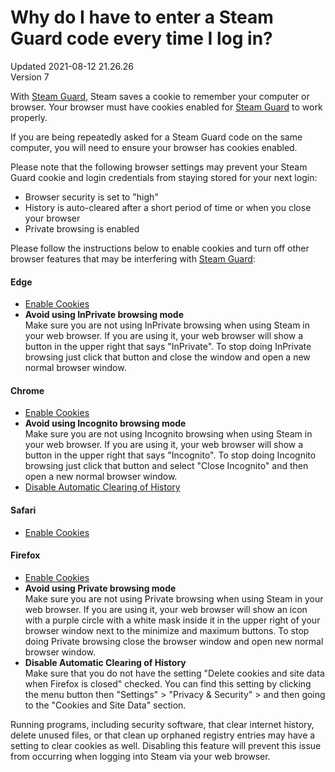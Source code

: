 # Why do I have to enter a Steam Guard code every time I log in?
Updated 2021-08-12 21.26.26  
Version 7  

With [Steam Guard](https://help.steampowered.com/en/faqs/view/06B0-26E6-2CF8-254C), Steam saves a cookie to remember your computer or browser. Your browser must have cookies enabled for [Steam Guard](https://help.steampowered.com/en/faqs/view/06B0-26E6-2CF8-254C) to work properly.  
  
If you are being repeatedly asked for a Steam Guard code on the same computer, you will need to ensure your browser has cookies enabled.  
  
Please note that the following browser settings may prevent your Steam Guard cookie and login credentials from staying stored for your next login:  
* Browser security is set to "high"
* History is auto-cleared after a short period of time or when you close your browser
* Private browsing is enabled
  
Please follow the instructions below to enable cookies and turn off other browser features that may be interfering with [Steam Guard](https://help.steampowered.com/en/faqs/view/06B0-26E6-2CF8-254C):  
  
#### Edge
* [Enable Cookies](https://support.microsoft.com/en-us/search?query=enable%20cookies%20in%20edge)
* **Avoid using InPrivate browsing mode**  
Make sure you are not using InPrivate browsing when using Steam in your web browser. If you are using it, your web browser will show a button in the upper right that says "InPrivate". To stop doing InPrivate browsing just click that button and close the window and open a new normal browser window.
    
#### ​Chrome
* [Enable Cookies](https://support.google.com/accounts/answer/61416)
* **Avoid using Incognito browsing mode**  
Make sure you are not using Incognito browsing when using Steam in your web browser. If you are using it, your web browser will show a button in the upper right that says "Incognito". To stop doing Incognito browsing just click that button and select "Close Incognito" and then open a new normal browser window.
* [Disable Automatic Clearing of History](https://support.google.com/chrome/answer/95647?co=GENIE.Platform%3DDesktop&hl=en-GB#zippy=%2Cdelete-cookies-after-you-close-chrome/)
    
#### Safari
* [Enable Cookies](https://support.apple.com/guide/safari/manage-cookies-and-website-data-sfri11471/mac)
    
#### ​Firefox
* [Enable Cookies](https://support.mozilla.org/en-US/kb/websites-say-cookies-are-blocked-unblock-them)
* **Avoid using Private browsing mode**  
Make sure you are not using Private browsing when using Steam in your web browser. If you are using it, your web browser will show an icon with a purple circle with a white mask inside it in the upper right of your browser window next to the minimize and maximum buttons. To stop doing Private browsing close the browser window and open new normal browser window.
* **Disable Automatic Clearing of History**  
Make sure that you do not have the setting "Delete cookies and site data when Firefox is closed" checked. You can find this setting by clicking the menu button then "Settings" > "Privacy & Security" > and then going to the "Cookies and Site Data" section.
  
  
Running programs, including security software, that clear internet history, delete unused files, or that clean up orphaned registry entries may have a setting to clear cookies as well. Disabling this feature will prevent this issue from occurring when logging into Steam via your web browser.